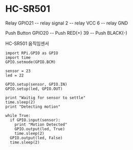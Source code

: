 # HC-SR501

Relay
GPIO21 --  relay signal
2      --  relay VCC
6      --  relay GND

Push Button
GPIO20 --  Push RED(+)
39     --  Push BLACK(-)
 

HC-SR501 움직임센서

    import RPi.GPIO as GPIO
    import time
    GPIO.setmode(GPIO.BCM) 

    sensor = 23
    led = 22

    GPIO.setup(sensor, GPIO.IN)
    GPIO.setup(led, GPIO.OUT)

    print "Waitig for sensor to settle"
    time.sleep(2)
    print "Detecting motion"

    while True:
      if GPIO.input(sensor):
        print "Motion Detected"
        GPIO.output(led, True)
        time.sleep(2)
      GPIO.output(led, False)
      time.sleep(2)
